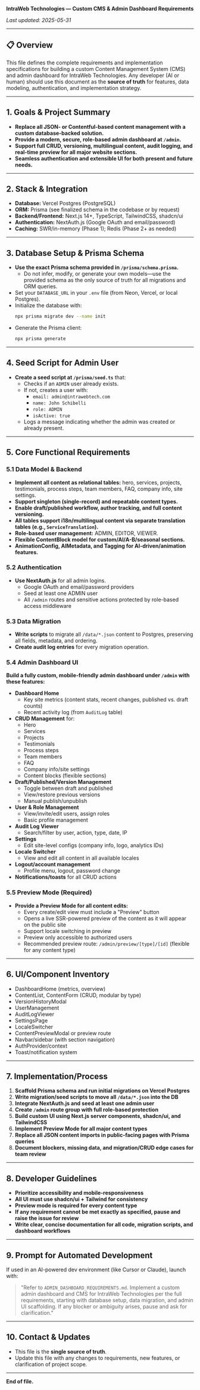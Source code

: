 **IntraWeb Technologies — Custom CMS & Admin Dashboard Requirements**

_Last updated: 2025-05-31_

---

## 📋 Overview

This file defines the complete requirements and implementation specifications for building a custom Content Management System (CMS) and admin dashboard for IntraWeb Technologies. Any developer (AI or human) should use this document as the **source of truth** for features, data modeling, authentication, and implementation strategy.

---

## 1. Goals & Project Summary

- **Replace all JSON- or Contentful-based content management with a custom database-backed solution.**
- **Provide a modern, secure, role-based admin dashboard at `/admin`.**
- **Support full CRUD, versioning, multilingual content, audit logging, and real-time preview for all major website sections.**
- **Seamless authentication and extensible UI for both present and future needs.**

---

## 2. Stack & Integration

- **Database:** Vercel Postgres (PostgreSQL)
- **ORM:** Prisma (see finalized schema in the codebase or by request)
- **Backend/Frontend:** Next.js 14+, TypeScript, TailwindCSS, shadcn/ui
- **Authentication:** NextAuth.js (Google OAuth and email/password)
- **Caching:** SWR/in-memory (Phase 1); Redis (Phase 2+ as needed)

---

## 3. Database Setup & Prisma Schema

- **Use the exact Prisma schema provided in `/prisma/schema.prisma`.**
    - Do not infer, modify, or generate your own models—use the provided schema as the only source of truth for all migrations and ORM queries.
- Set your `DATABASE_URL` in your `.env` file (from Neon, Vercel, or local Postgres).
- Initialize the database with:
    ```bash
    npx prisma migrate dev --name init
    ```
- Generate the Prisma client:
    ```bash
    npx prisma generate
    ```

---

## 4. Seed Script for Admin User

- **Create a seed script at `/prisma/seed.ts`** that:
    - Checks if an `ADMIN` user already exists.
    - If not, creates a user with:
        - `email: admin@intrawebtech.com`
        - `name: John Schibelli`
        - `role: ADMIN`
        - `isActive: true`
    - Logs a message indicating whether the admin was created or already present.

---

## 5. Core Functional Requirements

### 5.1 Data Model & Backend

- **Implement all content as relational tables:** hero, services, projects, testimonials, process steps, team members, FAQ, company info, site settings.
- **Support singleton (single-record) and repeatable content types.**
- **Enable draft/published workflow, author tracking, and full content versioning.**
- **All tables support i18n/multilingual content via separate translation tables (e.g., `ServiceTranslation`).**
- **Role-based user management:** ADMIN, EDITOR, VIEWER.
- **Flexible ContentBlock model for custom/AI/A-B/seasonal sections.**
- **AnimationConfig, AIMetadata, and Tagging for AI-driven/animation features.**

### 5.2 Authentication

- **Use NextAuth.js** for all admin logins.
    - Google OAuth and email/password providers
    - Seed at least one ADMIN user
    - All `/admin` routes and sensitive actions protected by role-based access middleware

### 5.3 Data Migration

- **Write scripts** to migrate all `/data/*.json` content to Postgres, preserving all fields, metadata, and ordering.
- **Create audit log entries** for every migration operation.

### 5.4 Admin Dashboard UI

**Build a fully custom, mobile-friendly admin dashboard under `/admin` with these features:**

- **Dashboard Home**
    - Key site metrics (content stats, recent changes, published vs. draft counts)
    - Recent activity log (from `AuditLog` table)
- **CRUD Management** for:
    - Hero
    - Services
    - Projects
    - Testimonials
    - Process steps
    - Team members
    - FAQ
    - Company info/site settings
    - Content blocks (flexible sections)
- **Draft/Published/Version Management**
    - Toggle between draft and published
    - View/restore previous versions
    - Manual publish/unpublish
- **User & Role Management**
    - View/invite/edit users, assign roles
    - Basic profile management
- **Audit Log Viewer**
    - Search/filter by user, action, type, date, IP
- **Settings**
    - Edit site-level configs (company info, logo, analytics IDs)
- **Locale Switcher**
    - View and edit all content in all available locales
- **Logout/account management**
    - Profile menu, logout, password change
- **Notifications/toasts** for all CRUD actions

### 5.5 Preview Mode (Required)

- **Provide a Preview Mode for all content edits:**
    - Every create/edit view must include a "Preview" button
    - Opens a live SSR-powered preview of the content as it will appear on the public site
    - Support locale switching in preview
    - Preview only accessible to authorized users
    - Recommended preview route: `/admin/preview/[type]/[id]` (flexible for any content type)

---

## 6. UI/Component Inventory

- DashboardHome (metrics, overview)
- ContentList, ContentForm (CRUD, modular by type)
- VersionHistoryModal
- UserManagement
- AuditLogViewer
- SettingsPage
- LocaleSwitcher
- ContentPreviewModal or preview route
- Navbar/sidebar (with section navigation)
- AuthProvider/context
- Toast/notification system

---

## 7. Implementation/Process

1. **Scaffold Prisma schema and run initial migrations on Vercel Postgres**
2. **Write migration/seed scripts to move all `/data/*.json` into the DB**
3. **Integrate NextAuth.js and seed at least one admin user**
4. **Create `/admin` route group with full role-based protection**
5. **Build custom UI using Next.js server components, shadcn/ui, and TailwindCSS**
6. **Implement Preview Mode for all major content types**
7. **Replace all JSON content imports in public-facing pages with Prisma queries**
8. **Document blockers, missing data, and migration/CRUD edge cases for team review**

---

## 8. Developer Guidelines

- **Prioritize accessibility and mobile-responsiveness**
- **All UI must use shadcn/ui + Tailwind for consistency**
- **Preview mode is required for every content type**
- **If any requirement cannot be met exactly as specified, pause and raise the issue for review**
- **Write clear, concise documentation for all code, migration scripts, and dashboard workflows**

---

## 9. Prompt for Automated Development

If used in an AI-powered dev environment (like Cursor or Claude), launch with:

> "Refer to `ADMIN_DASHBOARD_REQUIREMENTS.md`. Implement a custom admin dashboard and CMS for IntraWeb Technologies per the full requirements, starting with database setup, data migration, and admin UI scaffolding. If any blocker or ambiguity arises, pause and ask for clarification."

---

## 10. Contact & Updates

- This file is the **single source of truth**.  
- Update this file with any changes to requirements, new features, or clarification of project scope.

---

**End of file.**
